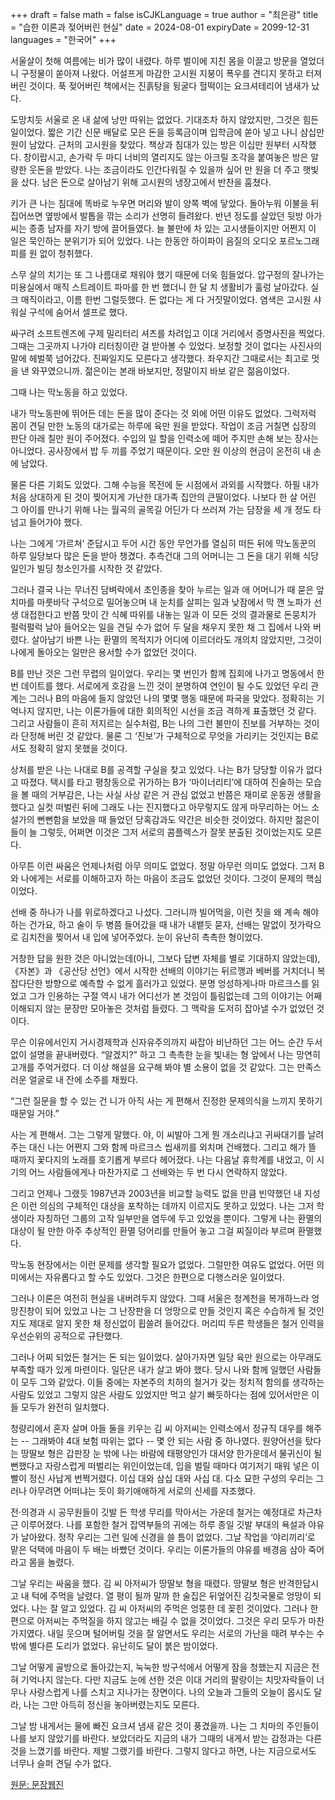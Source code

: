 +++
draft = false
math = false
isCJKLanguage = true
author = "최은광"
title = "습한 이론과 젖어버린 현실"
date = 2024-08-01
expiryDate = 2099-12-31
languages = "한국어"
+++

서울살이 첫해 여름에는 비가 많이 내렸다. 하루 벌이에 지친 몸을 이끌고 방문을 열었더니 구정물이 쏟아져 나왔다. 어설프게 마감한 고시원 지붕이 폭우를 견디지 못하고 터져버린 것이다. 푹 젖어버린 책에서는 진흙탕을 뒹굴다 헐떡이는 요크셔테리어 냄새가 났다.

도망치듯 서울로 온 내 삶에 낭만 따위는 없었다. 기대조차 하지 않았지만, 그것은 힘든 일이었다. 짧은 기간 신문 배달로 모은 돈을 등록금이며 입학금에 쏟아 넣고 나니 삼십만 원이 남았다. 근처의 고시원을 찾았다. 책상과 침대가 있는 방은 이십만 원부터 시작했다. 창이랍시고, 손가락 두 마디 너비의 열리지도 않는 아크릴 조각을 붙여놓은 방은 알량한 웃돈을 받았다. 나는 조금이라도 인간다워질 수 있을까 싶어 만 원을 더 주고 햇빛을 샀다. 남은 돈으로 살아남기 위해 고시원의 냉장고에서 반찬을 훔쳤다.

키가 큰 나는 침대에 똑바로 누우면 머리와 발이 양쪽 벽에 닿았다. 돌아누워 이불을 뒤집어쓰면 옆방에서 발톱을 깎는 소리가 선명히 들려왔다. 반년 정도를 살았던 뒷방 아가씨는 종종 남자를 자기 방에 끌어들였다. 늘 불만에 차 있는 고시생들이지만 어쩐지 이 일은 묵인하는 분위기가 되어 있었다. 나는 한동안 하이파이 음질의 오디오 포르노그래피를 원 없이 청취했다.

스무 살의 치기는 또 그 나름대로 채워야 했기 때문에 더욱 힘들었다. 압구정의 잘나가는 미용실에서 매직 스트레이트 파마를 한 번 했더니 한 달 치 생활비가 훌렁 날아갔다. 실크 매직이라고, 이름 한번 그럴듯했다. 돈 없다는 게 다 거짓말이었다. 염색은 고시원 샤워실 구석에 숨어서 셀프로 했다.

싸구려 소프트렌즈에 구제 밀리터리 셔츠를 차려입고 이대 거리에서 증명사진을 찍었다. 그때는 그곳까지 나가야 리터칭이란 걸 받아볼 수 있었다. 보정할 것이 없다는 사진사의 말에 헤벌쭉 넘어갔다. 진짜일지도 모른다고 생각했다. 좌우지간 그때로서는 최고로 멋을 낸 와꾸였으니까. 젊은이는 본래 바보지만, 정말이지 바보 같은 젊음이었다.

그때 나는 막노동을 하고 있었다. 

내가 막노동판에 뛰어든 데는 돈을 많이 준다는 것 외에 어떤 이유도 없었다. 그럭저럭 몸이 견딜 만한 노동의 대가로는 하루에 육만 원을 받았다. 작업이 조금 거칠면 십장의 판단 아래 칠만 원이 주어졌다. 수입의 일 할을 인력소에 떼어 주지만 손해 보는 장사는 아니었다. 공사장에서 밥 두 끼를 주었기 때문이다. 오만 원 이상의 현금이 온전히 내 손에 남았다.

물론 다른 기회도 있었다. 그해 수능을 목전에 둔 시점에서 과외를 시작했다. 하필 내가 처음 상대하게 된 것이 찢어지게 가난한 대가족 집안의 큰딸이었다. 나보다 한 살 어린 그 아이를 만나기 위해 나는 월곡의 골목길 어딘가 다 쓰러져 가는 담장을 세 개 정도 타 넘고 들어가야 했다.

나는 그에게 ‘가르쳐’ 준답시고 두어 시간 동안 무언가를 열심히 떠든 뒤에 막노동꾼의 하루 일당보다 많은 돈을 받아 챙겼다. 추측건대 그의 어머니는 그 돈을 대기 위해 식당 일인가 빌딩 청소인가를 시작한 것 같았다.

그러나 결국 나는 무너진 담벼락에서 초인종을 찾아 누르는 일과 애 어머니가 때 묻은 앞치마를 마룻바닥 구석으로 밀어놓으며 내 눈치를 살피는 일과 낮잠에서 막 깬 노파가 선생 대접한다고 반쯤 맛이 간 식혜 따위를 내놓는 일과 이 모든 것의 결과물로 돈뭉치가 펄럭펄럭 날아 들어오는 일을 견딜 수가 없어 두 달을 채우지 못한 채 그 집에서 나와 버렸다. 살아남기 바쁜 나는 환멸의 목적지가 어디에 이르더라도 개의치 않았지만, 그것이 나에게 돌아오는 일만은 용서할 수가 없었던 것이다.

B를 만난 것은 그런 무렵의 일이었다. 우리는 몇 번인가 함께 집회에 나가고 명동에서 한 번 데이트를 했다. 서로에게 호감을 느낀 것이 분명하여 연인이 될 수도 있었던 우리 관계는 그러나 B의 마음에 들지 않았던 나의 몇몇 행동 때문에 파국을 맞았다. 정확히는 기억나지 않지만, 나는 이론가들에 대한 회의적인 시선을 조금 격하게 표출했던 것 같다. 그리고 사람들이 흔히 저지르는 실수처럼, B는 나의 그런 불만이 진보를 거부하는 것이라 단정해 버린 것 같았다. 물론 그 ‘진보’가 구체적으로 무엇을 가리키는 것인지는 B로서도 정확히 알지 못했을 것이다.

상처를 받은 나는 나대로 B를 공격할 구실을 찾고 있었다. 나는 B가 당당할 이유가 없다고 따졌다. 택시를 타고 평창동으로 귀가하는 B가 ‘마이너리티’에 대하여 진술하는 모습을 볼 때의 거부감은, 나는 사실 사상 같은 거 관심 없었고 반쯤은 재미로 운동권 생활을 했다고 실컷 떠벌린 뒤에 그래도 나는 진지했다고 아무렇지도 않게 마무리하는 어느 소설가의 뻔뻔함을 보았을 때 들었던 당혹감과도 약간은 비슷한 것이었다. 하지만 젊은이들이 늘 그렇듯, 어쩌면 이것은 그저 서로의 콤플렉스가 잘못 분출된 것이었는지도 모른다.

아무튼 이런 싸움은 언제나처럼 아무 의미도 없었다. 정말 아무런 의미도 없었다. 그저 B와 나에게는 서로를 이해하고자 하는 마음이 조금도 없었던 것이다. 그것이 문제의 핵심이었다. 

선배 중 하나가 나를 위로하겠다고 나섰다. 그러니까 빌어먹을, 이런 짓을 왜 계속 해야 하는 건가요, 하고 술이 두 병쯤 들어갔을 때 내가 내뱉듯 묻자, 선배는 말없이 젓가락으로 김치전을 찢어서 내 입에 넣어주었다. 눈이 유난히 촉촉한 형이었다.

거창한 답을 원한 것은 아니었는데(아니, 그보다 답변 자체를 별로 기대하지 않았는데), 《자본》과 《공산당 선언》에서 시작한 선배의 이야기는 뒤르깽과 베버를 거치더니 복잡다단한 방향으로 예측할 수 없게 흘러가고 있었다. 분명 엉성하게나마 마르크스를 읽었고 그가 인용하는 구절 역시 내가 어디선가 본 것임이 틀림없는데 그의 이야기는 어째 이해되지 않는 문장만 모아놓은 것처럼 들렸다. 그 맥락을 도저히 잡아낼 수가 없었던 것이다.

무슨 이유에서인지 거시경제학과 신자유주의까지 싸잡아 비난하던 그는 어느 순간 두서없이 설명을 끝내버렸다. “알겠지?” 하고 그 촉촉한 눈을 빛내는 형 앞에서 나는 망연히 고개를 주억거렸다. 더 이상 해설을 요구해 봐야 별 소용이 없을 것 같았다. 그는 만족스러운 얼굴로 내 잔에 소주를 채웠다.

“그런 질문을 할 수 있는 건 니가 아직 사는 게 편해서 진정한 문제의식을 느끼지 못하기 때문일 거야.”

사는 게 편해서. 그는 그렇게 말했다. 야, 이 씨발아 그게 뭔 개소리냐고 귀싸대기를 날려주는 대신 나는 어쩐지 그와 함께 마르크스 씹새끼를 외치며 건배했다. 그리고 해가 뜰 때까지 꽃다지의 노래를 호기롭게 부르다 헤어졌다. 나는 다음날 휴학계를 내었고, 이 시기의 어느 사람들에게나 마찬가지로 그 선배와는 두 번 다시 연락하지 않았다.

그리고 언제나 그랬듯 1987년과 2003년을 비교할 능력도 없을 만큼 빈약했던 내 지성은 이런 의심의 구체적인 대상을 포착하는 데까지 이르지도 못하고 있었다. 나는 그저 학생이라 자칭하던 그룹의 고작 일부만을 염두에 두고 있었을 뿐이다. 그렇게 나는 환멸의 대상이 될 만한 아주 추상적인 환멸 덩어리를 만들어 놓고 그걸 찌질이라 부르며 환멸했다.

막노동 현장에서는 이런 문제를 생각할 필요가 없었다. 그럴만한 여유도 없었다. 어떤 의미에서는 자유롭다고 할 수도 있었다. 그것은 한편으로 다행스러운 일이었다.

그러나 이론은 여전히 현실을 내버려두지 않았다. 그때 서울은 청계천을 복개하느라 엉망진창이 되어 있었고 나는 그 난장판을 더 엉망으로 만들 것인지 혹은 수습하게 될 것인지도 제대로 알지 못한 채 정신없이 휩쓸려 들어갔다. 머리띠 두른 학생들은 철거 인력을 우선순위의 공적으로 규탄했다. 

그러나 어찌 되었든 철거는 돈 되는 일이었다. 살아가자면 일당 육만 원으로는 아무래도 부족할 때가 있게 마련이다. 일단은 내가 살고 봐야 했다. 당시 나와 함께 일했던 사람들이 모두 그와 같았다. 이들 중에는 자본주의 치하의 철거가 갖는 정치적 함의를 생각하는 사람도 있었고 그렇지 않은 사람도 있었지만 먹고 살기 빠듯하다는 점에 있어서만은 이들 모두가 완전히 일치했다.

청량리에서 혼자 살며 아들 둘을 키우는 김 씨 아저씨는 인력소에서 정규직 대우를 해주는 -- 그래봐야 4대 보험 따위는 없다 -- 몇 안 되는 사람 중 하나였다. 원양어선을 탔다는 땅딸보 형은 갑판장 눈 밖에 나는 바람에 태평양인가 대서양 한가운데서 물귀신이 될 뻔했다고 자랑스럽게 떠벌리는 위인이었는데, 입을 벌릴 때마다 여기저기 때워 넣은 이빨이 정신 사납게 번쩍거렸다. 이십 대와 삼십 대와 사십 대. 다소 묘한 구성의 우리는 그러나 아무려면 어떠냐는 듯이 화기애애하게 서로의 신세를 자조했다.

전·의경과 시 공무원들이 깃발 든 학생 무리를 막아서는 가운데 철거는 예정대로 차근차근 이루어졌다. 나를 포함한 철거 잡역부들의 귀에는 하루 종일 깃발 부대의 욕설과 야유가 날아왔다. 정작 우리는 그런 일에 신경을 쓸 틈이 없었다. 그날 작업을 ‘야리끼리’로 맡은 덕택에 마음이 두 배는 바빴던 것이다. 우리는 이론가들의 야유를 배경음 삼아 죽어라고 몸을 놀렸다.

그날 우리는 싸움을 했다. 김 씨 아저씨가 땅딸보 형을 때렸다. 땅딸보 형은 반격한답시고 내 턱에 주먹을 날렸다. 열 평이 될까 말까 한 술집은 뒤엎어진 김칫국물로 엉망이 되었다. 나는 잘 알고 있었다. 김 씨 아저씨의 주먹은 엉뚱한 데 꽂힌 것이었다. 그러나 한편으로 아저씨는 주먹질을 하지 않고는 배길 수 없을 것이었다. 그것은 우리 모두가 마찬가지였다. 내일 웃으며 털어버릴 것을 잘 알면서도 우리는 서로의 가난을 때려 부수는 수밖에 별다른 도리가 없었다. 유난히도 달이 붉은 밤이었다.

그날 어떻게 골방으로 돌아갔는지, 눅눅한 방구석에서 어떻게 잠을 청했는지 지금은 전혀 기억나지 않는다. 다만 지금도 눈에 선한 것은 이대 거리의 팔랑이는 치맛자락들이 너무나 사랑스럽게 나를 스치고 지나가는 장면이다. 나의 오늘과 그들의 오늘이 몹시도 달라, 나는 그만 아득히 정신을 놓아버렸는지도 모른다.

그날 밤 내게서는 물에 빠진 요크셔 냄새 같은 것이 풍겼을까. 나는 그 치마의 주인들이 나를 보지 않았기를 바란다. 보았더라도 지금의 내가 그때의 내게서 받는 감정과는 다른 것을 느꼈기를 바란다. 제발 그랬기를 바란다. 그렇지 않다고 하면, 나는 지금으로서도 너무나 슬퍼 견딜 수가 없다.

<a href="https://munjang.or.kr/board.es?mid=a20204000000&bid=0011&act=view&ord=B&list_no=101981&nPage=2&c_page=" target="_blank" rel="noopener noreferrer">원문: 문장웹진</a>